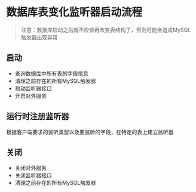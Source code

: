 # 数据库表变化监听器启动流程

> 注意：数据库启动之后就不应该再改变表结构了，否则可能会造成MySQL触发器出现异常

## 启动
* 查询数据库中所有表的字段信息
* 清理之前存在的所有MySQL触发器
* 启动监听器接口
* 开启对外服务
## 运行时注册监听器
根据客户端要求的监听类型以及要监听的字段，在特定的表上建立监听器
## 关闭
* 关闭对外服务
* 关闭监听器接口
* 清理之前存在的所有MySQL触发器
